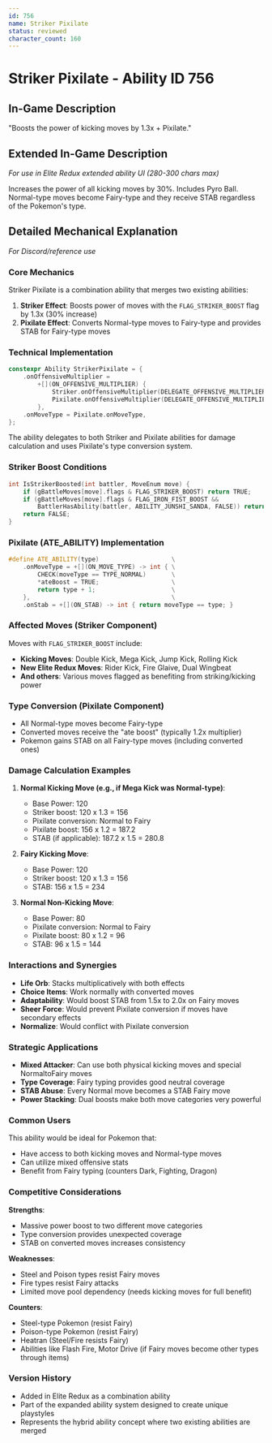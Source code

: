 ```yaml
---
id: 756
name: Striker Pixilate
status: reviewed
character_count: 160
---
```


# Striker Pixilate - Ability ID 756

## In-Game Description
"Boosts the power of kicking moves by 1.3x + Pixilate."

## Extended In-Game Description
*For use in Elite Redux extended ability UI (280-300 chars max)*

Increases the power of all kicking moves by 30%. Includes Pyro Ball. Normal-type moves become Fairy-type and they receive STAB regardless of the Pokemon's type.

## Detailed Mechanical Explanation
*For Discord/reference use*

### Core Mechanics
Striker Pixilate is a combination ability that merges two existing abilities:
1. **Striker Effect**: Boosts power of moves with the `FLAG_STRIKER_BOOST` flag by 1.3x (30% increase)
2. **Pixilate Effect**: Converts Normal-type moves to Fairy-type and provides STAB for Fairy-type moves

### Technical Implementation
```cpp
constexpr Ability StrikerPixilate = {
    .onOffensiveMultiplier =
        +[](ON_OFFENSIVE_MULTIPLIER) {
            Striker.onOffensiveMultiplier(DELEGATE_OFFENSIVE_MULTIPLIER);
            Pixilate.onOffensiveMultiplier(DELEGATE_OFFENSIVE_MULTIPLIER);
        },
    .onMoveType = Pixilate.onMoveType,
};
```

The ability delegates to both Striker and Pixilate abilities for damage calculation and uses Pixilate's type conversion system.

### Striker Boost Conditions
```c
int IsStrikerBoosted(int battler, MoveEnum move) {
    if (gBattleMoves[move].flags & FLAG_STRIKER_BOOST) return TRUE;
    if (gBattleMoves[move].flags & FLAG_IRON_FIST_BOOST && 
        BattlerHasAbility(battler, ABILITY_JUNSHI_SANDA, FALSE)) return TRUE;
    return FALSE;
}
```

### Pixilate (ATE_ABILITY) Implementation
```cpp
#define ATE_ABILITY(type)                    \
    .onMoveType = +[](ON_MOVE_TYPE) -> int { \
        CHECK(moveType == TYPE_NORMAL)       \
        *ateBoost = TRUE;                    \
        return type + 1;                     \
    },                                       \
    .onStab = +[](ON_STAB) -> int { return moveType == type; }
```

### Affected Moves (Striker Component)
Moves with `FLAG_STRIKER_BOOST` include:
- **Kicking Moves**: Double Kick, Mega Kick, Jump Kick, Rolling Kick
- **New Elite Redux Moves**: Rider Kick, Fire Glaive, Dual Wingbeat
- **And others**: Various moves flagged as benefiting from striking/kicking power

### Type Conversion (Pixilate Component)
- All Normal-type moves become Fairy-type
- Converted moves receive the "ate boost" (typically 1.2x multiplier)
- Pokemon gains STAB on all Fairy-type moves (including converted ones)

### Damage Calculation Examples
1. **Normal Kicking Move (e.g., if Mega Kick was Normal-type)**:
   - Base Power: 120
   - Striker boost: 120 x 1.3 = 156
   - Pixilate conversion: Normal to Fairy
   - Pixilate boost: 156 x 1.2 = 187.2
   - STAB (if applicable): 187.2 x 1.5 = 280.8

2. **Fairy Kicking Move**:
   - Base Power: 120  
   - Striker boost: 120 x 1.3 = 156
   - STAB: 156 x 1.5 = 234

3. **Normal Non-Kicking Move**:
   - Base Power: 80
   - Pixilate conversion: Normal to Fairy
   - Pixilate boost: 80 x 1.2 = 96
   - STAB: 96 x 1.5 = 144

### Interactions and Synergies
- **Life Orb**: Stacks multiplicatively with both effects
- **Choice Items**: Work normally with converted moves
- **Adaptability**: Would boost STAB from 1.5x to 2.0x on Fairy moves
- **Sheer Force**: Would prevent Pixilate conversion if moves have secondary effects
- **Normalize**: Would conflict with Pixilate conversion

### Strategic Applications
- **Mixed Attacker**: Can use both physical kicking moves and special NormaltoFairy moves
- **Type Coverage**: Fairy typing provides good neutral coverage
- **STAB Abuse**: Every Normal move becomes a STAB Fairy move
- **Power Stacking**: Dual boosts make both move categories very powerful

### Common Users
This ability would be ideal for Pokemon that:
- Have access to both kicking moves and Normal-type moves
- Can utilize mixed offensive stats
- Benefit from Fairy typing (counters Dark, Fighting, Dragon)

### Competitive Considerations
**Strengths**:
- Massive power boost to two different move categories
- Type conversion provides unexpected coverage
- STAB on converted moves increases consistency

**Weaknesses**:
- Steel and Poison types resist Fairy moves
- Fire types resist Fairy attacks
- Limited move pool dependency (needs kicking moves for full benefit)

**Counters**:
- Steel-type Pokemon (resist Fairy)
- Poison-type Pokemon (resist Fairy)  
- Heatran (Steel/Fire resists Fairy)
- Abilities like Flash Fire, Motor Drive (if Fairy moves become other types through items)

### Version History
- Added in Elite Redux as a combination ability
- Part of the expanded ability system designed to create unique playstyles
- Represents the hybrid ability concept where two existing abilities are merged